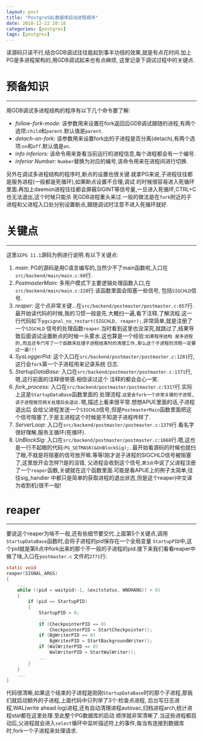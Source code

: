 ```yaml
---
layout: post
title: "PostgreSQL数据库启动进程顺序"
date: 2018-12-22 20:18
categories: [postgres]
tags: [postgres]
---
```


读源码只读不行,结合GDB调试往往能起到事半功倍的效果,就是有点花时间.加上PG是多进程架构的,用GDB调试起来也有点麻烦,
这里记录下调试过程中的关键点.

# 预备知识
---
用GDB调试多进程结构的程序有以下几个命令要了解:
+ *follow-fork-mode:* 该参数用来设置在fork返回后GDB调试跟随的进程,有两个选项:`child`和`parent`.默认值是`parent`.
+ *detach-on-fork:* 该参数用来设置fork出的子进程是否分离(detach),有两个选项:`on`和`off`.默认值是`on`.
+ *info inferiors:* 该命令用来查看当前运行的进程信息,每个进程都会有一个编号.
+ *inferior Number:* `Number`替换为对应的编号,该命令用来在进程间进行切换.

另外在调试多进程结构的程序时,断点的设置也很关键.就拿PG来说,子进程往往都是服务进程(一般都是死循环),如果断点设置不合理,调试
的时候很容易进入死循环里面.再加上daemon进程往往都会屏蔽SIGINT等信号量,一旦进入死循环,CTRL+C也无法退出,这个时候只能杀
死GDB进程重头来过.一般的做法是在`fork`附近的子进程和父进程入口处分别设置断点,跟随调试时注意不进入死循环就好.

# 关键点
---
这里以`PG 11.1`源码为例进行说明.有以下关键点:
1. *main:* PG的源码是用C语言编写的,当然少不了main函数啦,入口在`src/backend/main/main.c:60`行.
2. *PostmasterMain:* 多用户模式下主要逻辑处理函数入口,在`src/backend/main/main.c:228`行.该函数里面会阻塞一些信号,
包括`SIGCHLD`信号.
3. *reaper:* 这个点非常关键...在`src/backend/postmaster/postmaster.c:657`行.最开始读代码的时候,我的习惯一般是先
大概扫一遍,看下注释,了解流程.这一行代码如下`pgsignal_no_restart(SIGCHLD, reaper);`.非常简单,就是注册了一个`SIGCHLD`
信号的处理函数`reaper`.当时看到这里也没深究,就跳过了,结果导致后面调试设置断点的时候一头雾水.这也算是一个经验:`如果程序结构
是多进程的,而且还专门写了一个函数来处理子进程结束时的清理工作,那么这个子进程的流程一定要过一遍!!!`
4. *SysLoggerPid:* 这个入口在`src/backend/postmaster/postmaster.c:1281`行,这行会`fork`第一个子进程用来记录系统
日志.
5. *StartupDataBase:* 入口在`src/backend/postmaster/postmaster.c:1371`行,嗯,这行前面的注释很带感.相信读过这个
注释的都会会心一笑.
6. *fork_process:* 入口在`src/backend/postmaster/postmaster.c:5317`行.实际上这是`StartupDataBase`函数里面的
处理流程.`这里会fork一个非常关键的子进程,该子进程做完相关处理后会退出.`嗯,描述上看来很平常.想想APUE里面的话,子进程退出后
会给父进程发送一个`SIGCHLD`信号,但是`PostmasterMain`函数里面把这个信号阻塞了,于是主进程这个时候是不知道子进程咋样了.
7. *ServerLoop:* 入口在`src/backend/postmaster/postmaster.c:1379`行.看名字很好理解,服务主循环(死循环).
8. *UnBlockSig:* 入口在`src/backend/postmaster/postmaster.c:1668`行.嗯,这也是一行不起眼的代码:`PG_SETMASK(&UnBlockSig);`.
最开始看源码的时候也就扫了眼,不就是将阻塞的信号放开嘛.等等!刚才说子进程的SIGCHLD信号被阻塞了,这里放开会怎样?!是的没错,
父进程会收到这个信号,`第3点`中说了父进程注册了一个`reaper`函数,关键就在这个函数里面.可能是看APUE上的例子太简单,往往sig_handler
中都只是简单的获取进程的退出状态,但是这个reaper(中文译为收割机)很不一般!

# reaper
---
要说这个reaper为啥不一般,还有些细节要交代.上面第5个关键点,调用`StartupDataBase`函数时,会将子进程的pid保存在一个全局变量
`StartupPID`中,这个pid就是第6点中fork出来的那个不一般的子进程的pid.接下来我们看看reaper中做了啥,入口在`postmaster.c`
文件的`2771`行:
```c
static void
reaper(SIGNAL_ARGS)
{
    ...
    while ((pid = waitpid(-1, &exitstatus, WNOHANG)) > 0)
    {
        if (pid == StartupPID)
        {
            StartupPID = 0;
            ...
            if (CheckpointerPID == 0)
                CheckpointerPID = StartCheckpointer();
            if (BgWriterPID == 0)
                BgWriterPID = StartBackgroundWriter();
            if (WalWriterPID == 0)
                WalWriterPID = StartWalWriter();
            ...
        }
    }
    ... 
}
```
代码很清晰,如果这个结束的子进程是刚刚`StartupDataBase`时的那个子进程,那我们就启动额外的子进程,上面代码中只列举了3个:检查点进程,
后台写日志进程,WAL(write ahead log)进程,还有自动清理进程autovac,归档进程arch,统计进程stat都在这里处理.至此整个PG数据库的启动
顺序就非常清晰了.当这些进程都启动后,父进程就会进入`select`循环中监听描述符上的事件,每当有连接到数据库时,fork一个子进程来处理请求.
